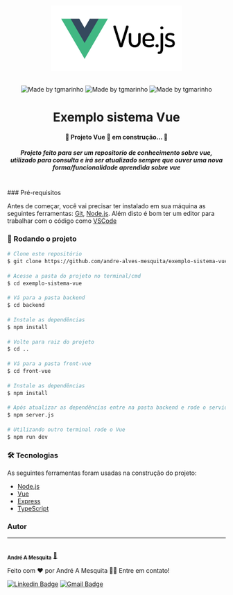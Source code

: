 
<div align="center">
<img src="./front-vue/src/assets/img/vuejs-online-editor-compiler.original.png" width="300" >
</div>
<br>

<div align="center">

 <img alt="Made by tgmarinho" src="https://img.shields.io/badge/Node-v20.11.1-5FA04E?style=plano&logo=nodedotjs"> <img alt="Made by tgmarinho" src="https://img.shields.io/badge/Vuejs-v3.4.21-%2304D361?style=plano&logo=vuedotjs"> <img alt="Made by tgmarinho" src="https://img.shields.io/badge/Express-v4.19.2-000000?style=plano&logo=express">

  
<div>



<h1 align="center">Exemplo sistema Vue</h1>

<h4 align="center"> 
	🚧  Projeto Vue 🚀 em construção...  🚧 
</h4>
<h5>
Projeto feito para ser um repositorio de conhecimento sobre vue, utilizado para consulta e irá ser atualizado sempre que ouver uma nova forma/funcionalidade aprendida sobre vue
</h5>
<br>

<div align="left">
### Pré-requisitos

Antes de começar, você vai precisar ter instalado em sua máquina as seguintes ferramentas:
[Git](https://git-scm.com), [Node.js](https://nodejs.org/en/). 
Além disto é bom ter um editor para trabalhar com o código como [VSCode](https://code.visualstudio.com/)

### 🎲 Rodando o projeto

```bash
# Clone este repositório
$ git clone https://github.com/andre-alves-mesquita/exemplo-sistema-vue

# Acesse a pasta do projeto no terminal/cmd
$ cd exemplo-sistema-vue

# Vá para a pasta backend
$ cd backend

# Instale as dependências
$ npm install

# Volte para raiz do projeto
$ cd ..

# Vá para a pasta front-vue
$ cd front-vue

# Instale as dependências
$ npm install

# Após atualizar as dependências entre na pasta backend e rode o servidor
$ npm server.js

# Utilizando outro terminal rode o Vue
$ npm run dev
```

### 🛠 Tecnologias

As seguintes ferramentas foram usadas na construção do projeto:

- [Node.js](https://nodejs.org/en/)
- [Vue](https://vuejs.org/)
- [Express](https://expressjs.com/pt-br/)
- [TypeScript](https://www.typescriptlang.org/)


### Autor
---




<a href="https://andre-alves-mesquita.github.io/">
 <img style="border-radius: 50%;" src="https://avatars.githubusercontent.com/u/47260233?s=400&u=e7dca57b5e53b7a7e8fba51f1e0b5049dbcf20dd&v=4" width="100px;" alt=""/>
 <br />
 <sub><b>André A Mesquita</b></sub></a> <a href="https://blog.rocketseat.com.br/author/thiago//" title="Rocketseat">🚀</a>


Feito com ❤️ por André A Mesquita 👋🏽 Entre em contato!

[![Linkedin Badge](https://img.shields.io/badge/-André%20A%20Mesquita-blue?style=flat-square&logo=Linkedin&logoColor=white&link=https://www.linkedin.com/in/andre-alves-mesquita-dev-php/)](https://www.linkedin.com/in/andre-alves-mesquita-dev-php/) 
[![Gmail Badge](https://img.shields.io/badge/-andre20mesquita@gmail.com-c14438?style=flat-square&logo=Gmail&logoColor=white&link=mailto:andre20mesquita@gmail.com)](mailto:andre20mesquita@gmail.com)

</div>



